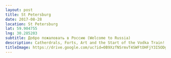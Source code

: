 ```yaml
---
layout: post
title: St Petersburg
date: 2017-08-28
location: St Petersburg
lat: 59.904755
lng: 30.285203
subtitle: Добро пожаловать в Россию (Welcome to Russia)
description: Catherdrals, Forts, Art and the Start of the Vodka Train!
titleImage: https://drive.google.com/uc?id=0B9XzfNSrmvT4SWFtOHFjY3I5ODg
---
```

